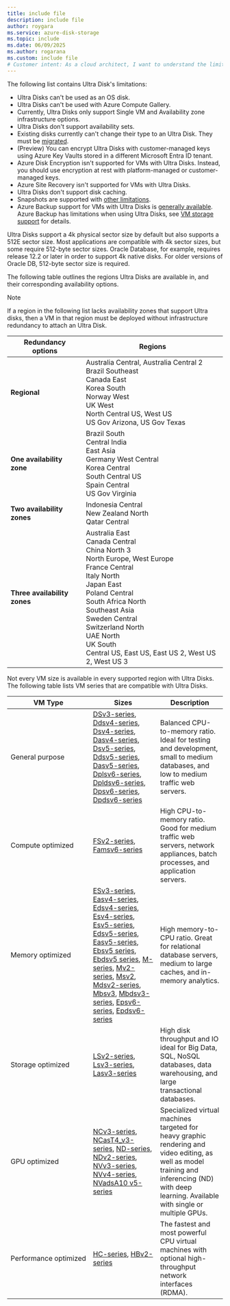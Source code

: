 ```yaml
---
title: include file
description: include file
author: roygara
ms.service: azure-disk-storage
ms.topic: include
ms.date: 06/09/2025
ms.author: rogarana
ms.custom: include file
# Customer intent: As a cloud architect, I want to understand the limitations and requirements of Ultra Disks so that I can evaluate their suitability for my virtual machine deployments and ensure compliance with application needs and infrastructure capabilities.
---
```


The following list contains Ultra Disk's limitations:
- Ultra Disks can't be used as an OS disk.
- Ultra Disks can't be used with Azure Compute Gallery.
- Currently, Ultra Disks only support Single VM and Availability zone infrastructure options.
- Ultra Disks don't support availability sets.
- Existing disks currently can't change their type to an Ultra Disk. They must be [migrated](/azure/virtual-machines/disks-convert-types?tabs=azure-powershell#migrate-to-premium-ssd-v2-or-ultra-disk-using-snapshots).
- (Preview) You can encrypt Ultra Disks with customer-managed keys using Azure Key Vaults stored in a different Microsoft Entra ID tenant.
- Azure Disk Encryption isn't supported for VMs with Ultra Disks. Instead, you should use encryption at rest with platform-managed or customer-managed keys.
- Azure Site Recovery isn't supported for VMs with Ultra Disks.
- Ultra Disks don't support disk caching.
- Snapshots are supported with [other limitations](/azure/virtual-machines/disks-incremental-snapshots?tabs=azure-powershell#incremental-snapshots-of-premium-ssd-v2-and-ultra-disks).
- Azure Backup support for VMs with Ultra Disks is [generally available](/azure/backup/backup-support-matrix-iaas#vm-storage-support). Azure Backup has limitations when using Ultra Disks, see [VM storage support](/azure/backup/backup-support-matrix-iaas#vm-storage-support) for details.

Ultra Disks support a 4k physical sector size by default but also supports a 512E sector size. Most applications are compatible with 4k sector sizes, but some require 512-byte sector sizes. Oracle Database, for example, requires release 12.2 or later in order to support 4k native disks. For older versions of Oracle DB, 512-byte sector size is required.

The following table outlines the regions Ultra Disks are available in, and their corresponding availability options.

> [!NOTE]
> If a region in the following list lacks availability zones that support Ultra disks, then a VM in that region must be deployed without infrastructure redundancy to attach an Ultra Disk.

| Redundancy options | Regions |
|--------------------|---------|
| **Regional** | Australia Central, Australia Central 2<br/>Brazil Southeast<br/>Canada East<br/>Korea South<br/>Norway West<br/>UK West<br/>North Central US, West US<br/>US Gov Arizona, US Gov Texas |
| **One availability zone** | Brazil South<br/>Central India<br/>East Asia<br/>Germany West Central<br/>Korea Central<br/>South Central US<br/>Spain Central<br/>US Gov Virginia |
| **Two availability zones** | Indonesia Central<br/>New Zealand North<br/>Qatar Central |
| **Three availability zones** | Australia East<br/>Canada Central<br/>China North 3<br/>North Europe, West Europe<br/>France Central<br/>Italy North<br/>Japan East<br/>Poland Central<br/>South Africa North<br/>Southeast Asia<br/>Sweden Central<br/>Switzerland North<br/>UAE North<br/>UK South<br/>Central US, East US, East US 2, West US 2, West US 3 |

Not every VM size is available in every supported region with Ultra Disks. The following table lists VM series that are compatible with Ultra Disks.

|VM Type     |Sizes    |Description  |
|------------|---------|-------------|
| General purpose|[DSv3-series](/azure/virtual-machines/sizes/general-purpose/dsv3-series?tabs=sizebasic), [Ddsv4-series](/azure/virtual-machines/sizes/general-purpose/ddsv4-series?tabs=sizestorageremote), [Dsv4-series](/azure/virtual-machines/sizes/general-purpose/dsv4-series?tabs=sizebasic), [Dasv4-series](/azure/virtual-machines/sizes/general-purpose/dasv4-series?tabs=sizestorageremote), [Dsv5-series](/azure/virtual-machines/sizes/general-purpose/dsv5-series?tabs=sizestorageremote), [Ddsv5-series](/azure/virtual-machines/sizes/general-purpose/ddsv5-series?tabs=sizestorageremote), [Dasv5-series](/azure/virtual-machines/sizes/general-purpose/dasv5-series?tabs=sizestorageremote), [Dplsv6-series](/azure/virtual-machines/sizes/general-purpose/dplsv6-series?tabs=sizestorageremote), [Dpldsv6-series](/azure/virtual-machines/sizes/general-purpose/dpldsv6-series?tabs=sizestorageremote), [Dpsv6-series](/azure/virtual-machines/sizes/general-purpose/dpsv6-series?tabs=sizestorageremote), [Dpdsv6-series](/azure/virtual-machines/sizes/general-purpose/dpdsv6-series?tabs=sizestorageremote)| Balanced CPU-to-memory ratio. Ideal for testing and development, small to medium databases, and low to medium traffic web servers.|
| Compute optimized|[FSv2-series](/azure/virtual-machines/fsv2-series), [Famsv6-series](/azure/virtual-machines/sizes/compute-optimized/famsv6-series?tabs=sizestorageremote)| High CPU-to-memory ratio. Good for medium traffic web servers, network appliances, batch processes, and application servers.|
| Memory optimized|[ESv3-series](/azure/virtual-machines/ev3-esv3-series#esv3-series), [Easv4-series](/azure/virtual-machines/sizes/memory-optimized/easv4-series?tabs=sizestorageremote), [Edsv4-series](/azure/virtual-machines/sizes/memory-optimized/edsv4-series?tabs=sizestorageremote), [Esv4-series](/azure/virtual-machines/sizes/memory-optimized/esv4-series?tabs=sizestorageremote), [Esv5-series](/azure/virtual-machines/sizes/memory-optimized/esv5-series?tabs=sizestorageremote), [Edsv5-series](/azure/virtual-machines/sizes/memory-optimized/edsv5-series?tabs=sizestorageremote), [Easv5-series](/azure/virtual-machines/easv5-eadsv5-series#easv5-series), [Ebsv5 series](/azure/virtual-machines/ebdsv5-ebsv5-series#ebsv5-series), [Ebdsv5 series](/azure/virtual-machines/ebdsv5-ebsv5-series#ebdsv5-series), [M-series](/azure/virtual-machines/sizes/memory-optimized/m-series?tabs=sizestorageremote), [Mv2-series](/azure/virtual-machines/sizes/memory-optimized/mv2-series?tabs=sizestorageremote), [Msv2](/azure/virtual-machines/sizes/memory-optimized/msv2-mm-series?tabs=sizestorageremote), [Mdsv2-series](/azure/virtual-machines/sizes/memory-optimized/mdsv2-mm-series?tabs=sizestorageremote), [Mbsv3](/azure/virtual-machines/sizes/memory-optimized/mbsv3-series?tabs=sizestorageremote), [Mbdsv3-series](/azure/virtual-machines/sizes/memory-optimized/mbdsv3-series?tabs=sizestorageremote), [Epsv6-series](/azure/virtual-machines/sizes/memory-optimized/epsv6-series?tabs=sizebasic), [Epdsv6-series](/azure/virtual-machines/sizes/memory-optimized/epdsv6-series?tabs=sizebasic) |High memory-to-CPU ratio. Great for relational database servers, medium to large caches, and in-memory analytics.
| Storage optimized|[LSv2-series](/azure/virtual-machines/lsv2-series), [Lsv3-series](/azure/virtual-machines/lsv3-series), [Lasv3-series](/azure/virtual-machines/lasv3-series)|High disk throughput and IO ideal for Big Data, SQL, NoSQL databases, data warehousing, and large transactional databases.|
| GPU optimized| [NCv3-series](/azure/virtual-machines/ncv3-series), [NCasT4_v3-series](/azure/virtual-machines/nct4-v3-series), [ND-series](/azure/virtual-machines/nd-series), [NDv2-series](/azure/virtual-machines/ndv2-series), [NVv3-series](/azure/virtual-machines/nvv3-series), [NVv4-series](/azure/virtual-machines/nvv4-series), [NVadsA10 v5-series](/azure/virtual-machines/nva10v5-series)| Specialized virtual machines targeted for heavy graphic rendering and video editing, as well as model training and inferencing (ND) with deep learning. Available with single or multiple GPUs.|
| <nobr>Performance optimized</nobr> | [HC-series](/azure/virtual-machines/hc-series), [HBv2-series](/azure/virtual-machines/hbv2-series)|The fastest and most powerful CPU virtual machines with optional high-throughput network interfaces (RDMA).|
